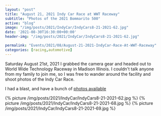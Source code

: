 ```yaml
---
layout: "post"
title: "August 21, 2021 Indy Car Race at WWT Raceway"
subtitle: "Photos of the 2021 Bommarito 500"
active: "blog"
image: "/img/posts/2021/IndyCar/IndyCars8-21-2021-62.jpg"
date: '2021-08-30T16:30:00+00:00'
header-img: "/img/posts/2021/IndyCar/IndyCars8-21-2021-62.jpg"

permalink: "Events/2021/08/August-21-2021-IndyCar-Race-At-WWT-Raceway"
categories: [racing,automotive]
---
```


Saturday August 21st, 2021 I grabbed the camera gear and headed out to World Wide Technology Raceway in Madison Illinois. I couldn't talk anyone from my family to join me, so I was free to wander around the facility and shoot photos of the Indy Car Race. 

I had a blast, and have a bunch of [photos available](https://photos.rainbowmarks.com/2021/Cars/2021-Indy-Cars-at-WWT-Raceway)

{% picture /img/posts/2021/IndyCar/IndyCars8-21-2021-62.jpg %}
{% picture /img/posts/2021/IndyCar/IndyCars8-21-2021-68.jpg %}
{% picture /img/posts/2021/IndyCar/IndyCars8-21-2021-69.jpg %}
